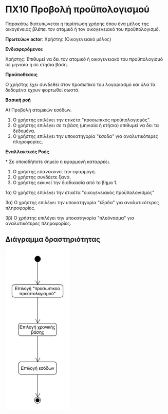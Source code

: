 # ΠΧ10 Προβολή προϋπολογισμού
Παρακάτω διατυπώνεται η περίπτωση χρήσης όπου ένα μέλος της οικογένειας βλέπει τον ατομικό ή τον οικογενειακό του προϋπολογισμό.

**Πρωτεύων actor**: Χρήστης (Οικογενειακό μέλος)

**Ενδιαφερόμενοι**:

Χρήστης: Επιθυμεί να δει τον ατομικό ή οικογενειακό του προϋπολογισμό σε μηνιαία ή σε ετήσια βάση.

**Προϋποθέσεις**

Ο χρήστης έχει συνδεθεί στον προσωπικό του λογαριασμό και όλα τα δεδομένα έχουν φορτωθεί σωστά.

**Βασική ροή**

Α) Προβολή ατομικών εσόδων.
1) Ο χρήστης επιλέγει την ετικέτα "προσωπικός προϋπολογισμός".
2) Ο χρήστης επιλέγει σε τι βάση (μηνιαία ή ετήσια) επιθυμεί να δει τα δεδομένα.
3) Ο χρήστης επιλέγει την υποκατηγορία "έσοδα" για αναλυτικότερες πληροφορίες.

**Εναλλακτικές Ροές**

\* Σε οποιοδήποτε σημείο η εφαρμογή καταρρέει.

1) Ο χρήστης επανεκκινεί την εφαρμογή.
2) Ο χρήστης συνδέετε ξανά.
3) Ο χρήστης εκκινεί την διαδικασία από το βήμα 1.

1α) Ο χρήστης επιλέγει την ετικέτα "οικογενειακός προϋπολογισμός"

3α) Ο χρήστης επιλέγει την υποκατηγορία "έξοδα" για αναλυτικότερες πληροφορίες.

3β) Ο χρήστης επιλέγει την υποκατηγορία "πλεόνασμα" για αναλυτικότερες πληροφορίες.


## Διάγραμμα δραστηριότητας
![image](/docs/markdown/uml/requirements/uc10-activity-diagram.jpg)